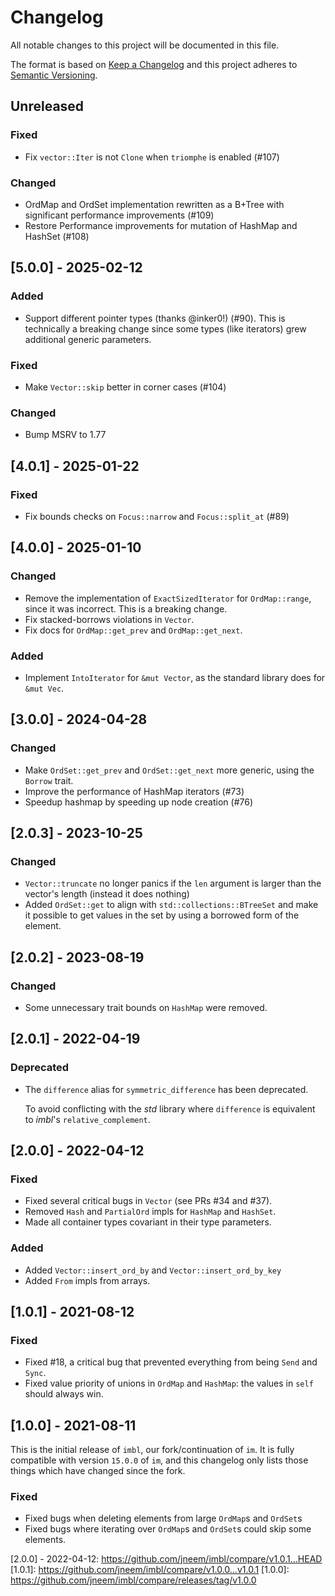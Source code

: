 # Changelog

All notable changes to this project will be documented in this file.

The format is based on [Keep a Changelog](http://keepachangelog.com/en/1.0.0/) and this project
adheres to [Semantic Versioning](http://semver.org/spec/v2.0.0.html).

## Unreleased

### Fixed

- Fix `vector::Iter` is not `Clone` when `triomphe` is enabled (#107)

### Changed

- OrdMap and OrdSet implementation rewritten as a B+Tree with significant performance improvements (#109)
- Restore Performance improvements for mutation of HashMap and HashSet (#108)

## [5.0.0] - 2025-02-12

### Added

 - Support different pointer types (thanks @inker0!) (#90). This is technically a breaking
   change since some types (like iterators) grew additional generic parameters.

### Fixed

- Make `Vector::skip` better in corner cases (#104)

### Changed

- Bump MSRV to 1.77

## [4.0.1] - 2025-01-22

### Fixed

- Fix bounds checks on `Focus::narrow` and `Focus::split_at` (#89)

## [4.0.0] - 2025-01-10

### Changed
- Remove the implementation of `ExactSizedIterator` for `OrdMap::range`, since it was
  incorrect. This is a breaking change.
- Fix stacked-borrows violations in `Vector`.
- Fix docs for `OrdMap::get_prev` and `OrdMap::get_next`.

### Added
- Implement `IntoIterator` for `&mut Vector`, as the standard library does for `&mut Vec`.

## [3.0.0] - 2024-04-28

### Changed

- Make `OrdSet::get_prev` and `OrdSet::get_next` more generic, using the `Borrow` trait.
- Improve the performance of HashMap iterators (#73)
- Speedup hashmap by speeding up node creation (#76)

## [2.0.3] - 2023-10-25

### Changed
- `Vector::truncate` no longer panics if the `len` argument is larger than the
  vector's length (instead it does nothing)
- Added `OrdSet::get` to align with `std::collections::BTreeSet` and make it possible
  to get values in the set by using a borrowed form of the element.

## [2.0.2] - 2023-08-19

### Changed
- Some unnecessary trait bounds on `HashMap` were removed.

## [2.0.1] - 2022-04-19

### Deprecated
- The `difference` alias for `symmetric_difference` has been deprecated.

    To avoid conflicting with the *std* library where `difference` is equivalent
    to *imbl*'s `relative_complement`.


## [2.0.0] - 2022-04-12

### Fixed
-   Fixed several critical bugs in `Vector` (see PRs #34 and #37).
-   Removed `Hash` and `PartialOrd` impls for `HashMap` and `HashSet`.
-   Made all container types covariant in their type parameters.

### Added
-   Added `Vector::insert_ord_by` and `Vector::insert_ord_by_key`
-   Added `From` impls from arrays.

## [1.0.1] - 2021-08-12

### Fixed

-   Fixed #18, a critical bug that prevented everything from being `Send` and `Sync`.
-   Fixed value priority of unions in `OrdMap` and `HashMap`: the values in `self` should always win.

## [1.0.0] - 2021-08-11

This is the initial release of `imbl`, our fork/continuation of `im`. It is
fully compatible with version `15.0.0` of `im`, and this changelog only lists
those things which have changed since the fork.

### Fixed

-   Fixed bugs when deleting elements from large `OrdMap`s and `OrdSet`s
-   Fixed bugs where iterating over `OrdMap`s and `OrdSet`s could skip some elements.

[2.0.0] - 2022-04-12: https://github.com/jneem/imbl/compare/v1.0.1...HEAD
[1.0.1]: https://github.com/jneem/imbl/compare/v1.0.0...v1.0.1
[1.0.0]: https://github.com/jneem/imbl/compare/releases/tag/v1.0.0
